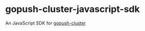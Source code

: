 gopush-cluster-javascript-sdk
=============================

An JavaScript SDK for [gopush-cluster][1]

  [1]: https://github.com/Terry-Mao/gopush-cluster